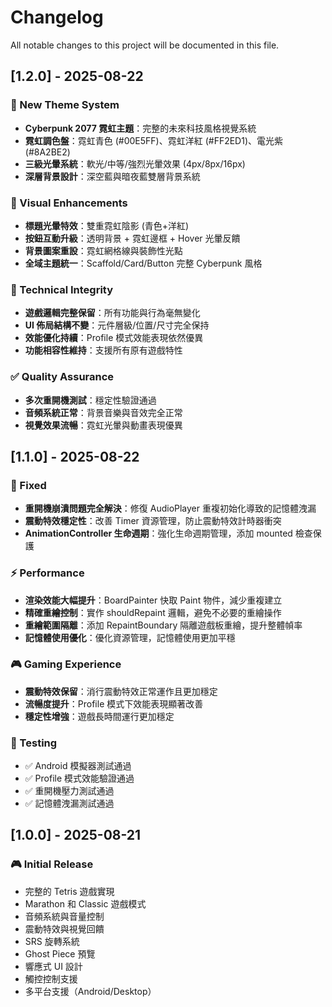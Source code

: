 # Changelog

All notable changes to this project will be documented in this file.

## [1.2.0] - 2025-08-22

### 🌃 New Theme System
- **Cyberpunk 2077 霓虹主題**：完整的未來科技風格視覺系統
- **霓虹調色盤**：霓虹青色 (#00E5FF)、霓虹洋紅 (#FF2ED1)、電光紫 (#8A2BE2)
- **三級光暈系統**：軟光/中等/強烈光暈效果 (4px/8px/16px)
- **深層背景設計**：深空藍與暗夜藍雙層背景系統

### 🎨 Visual Enhancements
- **標題光暈特效**：雙重霓虹陰影 (青色+洋紅)
- **按鈕互動升級**：透明背景 + 霓虹邊框 + Hover 光暈反饋
- **背景圖案重設**：霓虹網格線與裝飾性光點
- **全域主題統一**：Scaffold/Card/Button 完整 Cyberpunk 風格

### 🔧 Technical Integrity
- **遊戲邏輯完整保留**：所有功能與行為毫無變化
- **UI 佈局結構不變**：元件層級/位置/尺寸完全保持
- **效能優化持續**：Profile 模式效能表現依然優異
- **功能相容性維持**：支援所有原有遊戲特性

### ✅ Quality Assurance
- **多次重開機測試**：穩定性驗證通過
- **音頻系統正常**：背景音樂與音效完全正常
- **視覺效果流暢**：霓虹光暈與動畫表現優異

## [1.1.0] - 2025-08-22

### 🔧 Fixed
- **重開機崩潰問題完全解決**：修復 AudioPlayer 重複初始化導致的記憶體洩漏
- **震動特效穩定性**：改善 Timer 資源管理，防止震動特效計時器衝突
- **AnimationController 生命週期**：強化生命週期管理，添加 mounted 檢查保護

### ⚡ Performance
- **渲染效能大幅提升**：BoardPainter 快取 Paint 物件，減少重複建立
- **精確重繪控制**：實作 shouldRepaint 邏輯，避免不必要的重繪操作
- **重繪範圍隔離**：添加 RepaintBoundary 隔離遊戲板重繪，提升整體幀率
- **記憶體使用優化**：優化資源管理，記憶體使用更加平穩

### 🎮 Gaming Experience
- **震動特效保留**：消行震動特效正常運作且更加穩定
- **流暢度提升**：Profile 模式下效能表現顯著改善
- **穩定性增強**：遊戲長時間運行更加穩定

### 🧪 Testing
- ✅ Android 模擬器測試通過
- ✅ Profile 模式效能驗證通過
- ✅ 重開機壓力測試通過
- ✅ 記憶體洩漏測試通過

## [1.0.0] - 2025-08-21

### 🎮 Initial Release
- 完整的 Tetris 遊戲實現
- Marathon 和 Classic 遊戲模式
- 音頻系統與音量控制
- 震動特效與視覺回饋
- SRS 旋轉系統
- Ghost Piece 預覽
- 響應式 UI 設計
- 觸控控制支援
- 多平台支援（Android/Desktop）